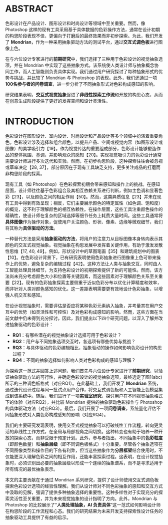 # ABSTRACT
色彩设计在产品设计、图形设计和时尚设计等领域中至关重要。然而，像 Photoshop 这样的现有工具采用基于具体数据的色彩操作方法，通常在设计初期的构思阶段表现不佳，更偏向于打磨后的最终效果而非初步探索。为此，我们开发了 **Mondrian**，作为一种采用抽象驱动方法的测试平台，通过**交互式调色板**进行图像上色。

在与六位设计专家进行的**前期研究**中，我们选择了三种用于色彩设计的视觉抽象选项，并在 Mondrian 中实现了这些抽象方式。该系统使人类设计师与抽象概念协同工作，而人工智能则负责具体实现。我们通过用户研究探讨了每种抽象形式的优势与挑战，并比较了 Mondrian 与 Photoshop 的表现。此外，我们还通过一项**100名参与者的问卷调查**，进一步分析了不同抽象形式对色彩构成感知的影响。

研究结果表明，**交互式视觉抽象**促进了**非线性探索工作流**和开放的构思心态，从而在创意生成阶段提供了更好的发挥空间和设计灵活性。

# INTRODUCTION
色彩设计在图形设计、室内设计、时尚设计和产品设计等多个领域中扮演着重要角色。色彩设计涉及选择和组合颜色，以提升产品、空间或视觉内容（如图形设计或图像）的美学吸引力【19】。作为视觉传达的重要组成部分，色彩设计能够塑造作品的整体氛围、基调，并影响观众的感知【20】。实现视觉吸引力的色彩设计通常需要设计师进行多次迭代和实验。然而，在初步构思阶段，这种探索往往会被忽视或草率决定【28, 37】，部分原因在于现有工具缺乏支持，更多关注成品的打磨而非构思阶段的探索。

现有工具（如 Photoshop）在色彩探索初期会带来感知和操作上的挑战。在感知层面，设计师往往基于色彩组合及其相互依赖关系进行判断，例如主色调和显著色彩【23】，以及颜色之间的相互作用【50】。然而，这类异质信息【23】并未在现有工具中得到有效呈现；相反，它们主要展示颜色的特定属性（如色调、饱和度）的概览，这不利于理解颜色的相互依赖性。在操作层面，这些工具注重颜色操作的精确性，使设计师在复杂的区域选择等细节任务上耗费大量时间。这些工具通常将**具体图像**作为操作对象，促使用户关注颜色、形状、像素、边缘等微观细节，我们将其称为**具体驱动的方法**。

一种替代方法是采用**抽象驱动的方法**，将用户的注意力从目标图像本身转向表示其颜色的交互式视觉抽象。视觉抽象在构思发展中发挥着关键作用，有助于激发发散性思维【17, 40, 49】。例如，形状设计中的草图笔画【35】和建筑规划中的图表【10】。在色彩设计背景下，已有研究表明使用色彩抽象进行图像重上色可带来操作上的优势，避免复杂的编辑过程【42】。这种方法让人类与抽象交互，同时由人工智能处理具体细节，为支持色彩设计的初期探索提供了新的可能性。然而，该方法尚未充分考虑颜色大小和位置等关键因素，而这些因素对于理解颜色关系至关重要【22】。现有的色彩抽象探索主要侧重于近似色彩分布以优化计算精度和效率，而非针对人类对颜色感知的优化。这一差距表明需要更有效地设计色彩抽象，以增强人机交互和感知。

在设计视觉抽象时，需要评估是否应将某种色彩元素纳入抽象，并考量其在用户交互中的优势（如灵活性和可控性）及对色彩构成感知的影响。然而，这些方面在当前文献中仍未得到充分探讨。因此，我们提出以下四个研究问题，以深入了解并改进抽象驱动的色彩设计：

- **RQ1**：有哪些潜在的视觉抽象设计选择可用于色彩设计？
- **RQ2**：用户与不同抽象选项交互时，各选项有哪些优势与挑战？
- **RQ3**：与具体驱动的色彩编辑相比，抽象驱动的操作如何影响色彩设计的构思过程？
- **RQ4**：不同的抽象选择如何影响人类对色彩构成的感知与理解？

为探索这一范式并回答上述问题，我们首先与六位设计专家进行了**前期研究**，以验证抽象驱动方法的可行性，并确定色彩设计的视觉抽象选项，最终选定了图1(abc)所示的三种调色板格式（对应RQ1）。在此基础上，我们开发了 **Mondrian** 系统，通过迭代设计过程与同一批试点用户合作，将交互式调色板和人工智能上色模型集成到该系统中。随后，我们进行了一项**实验室研究**，探讨用户在不同视觉抽象格式下的体验（对应RQ2），并比较 Mondrian 提供的抽象驱动色彩操作与 Photoshop 的具体驱动方法（对应RQ3）。最后，我们开展了一项**问卷调查**，系统量化评估不同抽象形式对人类色彩构成感知的影响（对应RQ4）。

我们的主要研究发现表明，使用交互式视觉抽象可以打破线性工作流程，转向更灵活的非线性工作方式，在全局与局部视角之间切换。这种转变也有助于培养一种开放的探索心态，而非受限于预定计划。此外，参与者指出，不同抽象中的**色彩粒度**（即颜色数量）和**抽象层级**（即不同调色板格式）十分重要。尽管各个抽象选项在不同图像类型和操作目的下各有利弊，但当这些抽象作为**分层框架**结合使用时，不仅能更深入理解色彩之间的相互作用，还能丰富探索过程。这表明，在设计视觉抽象时，必须识别出必要的抽象层级以形成一个连续的抽象谱系，而不是寻求适用于所有情况的最优抽象表示。

本文的主要贡献在于通过 Mondrian 系列研究，提供了设计师使用交互式调色板探索色彩设计选项的经验性理解。我们从设计师对不同色彩抽象的感知和交互方式中汲取的见解，强调了提供多种抽象选择的重要性。这种多样性对于实现充分的探索灵活性至关重要，并为未来视觉抽象的设计指明了方向。此外，Mondrian 与 Photoshop 的比较展示了“**人类处理抽象，AI 负责具体**”这一范式如何影响设计师在构思阶段的工作流程和心态。我们的研究结果为未来开发支持探索性设计任务的抽象驱动工具提供了有益的启示。